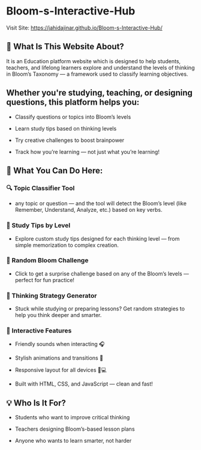 # Bloom-s-Interactive-Hub
Visit Site: https://jahidajinar.github.io/Bloom-s-Interactive-Hub/

## 🎯 What Is This Website About?

It is an Education platform website which is designed to help students, teachers, and lifelong learners explore and understand the levels of thinking in Bloom’s Taxonomy — a framework used to classify learning objectives.

## Whether you're studying, teaching, or designing questions, this platform helps you:

- Classify questions or topics into Bloom’s levels

- Learn study tips based on thinking levels

- Try creative challenges to boost brainpower

- Track how you’re learning — not just what you’re learning!

## 🧠 What You Can Do Here:

### 🔍 Topic Classifier Tool
-  any topic or question — and the tool will detect the Bloom’s level (like Remember, Understand, Analyze, etc.) based on key verbs.

### 📌 Study Tips by Level
- Explore custom study tips designed for each thinking level — from simple memorization to complex creation.

### 🎲 Random Bloom Challenge
- Click to get a surprise challenge based on any of the Bloom’s levels — perfect for fun practice!

### 🎯 Thinking Strategy Generator
- Stuck while studying or preparing lessons? Get random strategies to help you think deeper and smarter.

### 🌈 Interactive Features
- Friendly sounds when interacting 🎧

- Stylish animations and transitions 🎨

- Responsive layout for all devices 📱💻

- Built with HTML, CSS, and JavaScript — clean and fast!

## 💡 Who Is It For?

- Students who want to improve critical thinking

- Teachers designing Bloom’s-based lesson plans

- Anyone who wants to learn smarter, not harder
